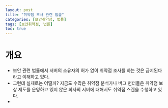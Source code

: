 ```yaml
---
layout: post
title: "취약점 조사 관련 법률"
categories: [보안취약점, 법률]
tags: [보안취약점, 법률]
toc: true
---
```


# 개요
- 보안 관련 법률에서 서버의 소유자의 허가 없이 취약점 조사를 하는 것은 금지된다라고 이해하고 있다. 
- 그런데 실제로는 어떨까? 지금도 수많은 취약점 분석가나 버그 헌터들은 취약점 보상 제도를 운영하고 있지 않은 회사의 서버에 대해서도 취약점 스캔을 수행하고 있다. 
- 